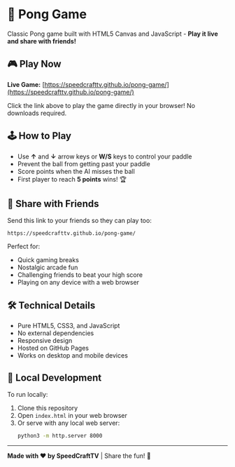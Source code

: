 # 🏓 Pong Game

Classic Pong game built with HTML5 Canvas and JavaScript - **Play it live and share with friends!**

## 🎮 Play Now

**Live Game:** [https://speedcrafttv.github.io/pong-game/](https://speedcrafttv.github.io/pong-game/)

Click the link above to play the game directly in your browser! No downloads required.

## 🕹️ How to Play

- Use **↑** and **↓** arrow keys or **W/S** keys to control your paddle
- Prevent the ball from getting past your paddle
- Score points when the AI misses the ball
- First player to reach **5 points** wins! 🏆

## 📱 Share with Friends

Send this link to your friends so they can play too:
```
https://speedcrafttv.github.io/pong-game/
```

Perfect for:
- Quick gaming breaks
- Nostalgic arcade fun
- Challenging friends to beat your high score
- Playing on any device with a web browser

## 🛠️ Technical Details

- Pure HTML5, CSS3, and JavaScript
- No external dependencies
- Responsive design
- Hosted on GitHub Pages
- Works on desktop and mobile devices

## 🚀 Local Development

To run locally:
1. Clone this repository
2. Open `index.html` in your web browser
3. Or serve with any local web server:
   ```bash
   python3 -m http.server 8000
   ```

---

**Made with ❤️ by SpeedCraftTV** | Share the fun! 🎉
